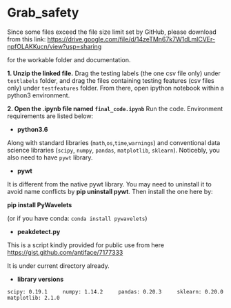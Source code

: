 # Grab_safety 

Since some files exceed the file size limit set by GitHub, please download from this link:
https://drive.google.com/file/d/14zeTMn67k7W1dLmlCVEr-npfOLAKKucn/view?usp=sharing      
        
for the workable folder and documentation.       
               
                   
                         
                             
                                              
**1. Unzip the linked file.** Drag the testing labels (the one csv file only) under `testlabels` folder, and drag the files containing testing features (csv files only) under `testfeatures` folder. From there, open ipython notebook within a python3 environment.            
             
             

**2. Open the .ipynb file named `final_code.ipynb`** Run the code. Environment requirements are listed below:    

 

- **python3.6**  
    
Along with standard libraries (`math`,`os`,`time`,`warnings`) and conventional data science libraries (`scipy`, `numpy`, `pandas`, `matplotlib`, `sklearn`). Noticebly, you also need to have `pywt` library.    
     
     
- **pywt**     
   
It is different from the native pywt library. You may need to uninstall it to avoid name conflicts by **pip uninstall pywt**.  Then install the one here by:   

**pip install PyWavelets**   

(or if you have conda: `conda install pywavelets`)      

- **peakdetect.py**
    
This is a script kindly provided for public use from here https://gist.github.com/antiface/7177333

It is under current directory already. 

- **library versions**    
    
`scipy: 0.19.1    
numpy: 1.14.2    
pandas: 0.20.3    
sklearn: 0.20.0    
matplotlib: 2.1.0`   
